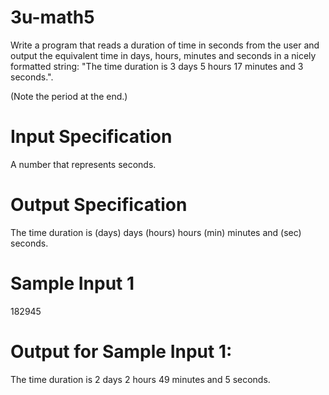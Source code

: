 # 3u-math5
Write a program that reads a duration of time in seconds from the user and output the equivalent time in days, hours, minutes and seconds in a nicely formatted string: "The time duration is 3 days 5 hours 17 minutes and 3 seconds.".

(Note the period at the end.)

# Input Specification
A number that represents seconds.

# Output Specification
The time duration is (days) days (hours) hours (min) minutes and (sec) seconds.

# Sample Input 1
182945

# Output for Sample Input 1:
The time duration is 2 days 2 hours 49 minutes and 5 seconds.
